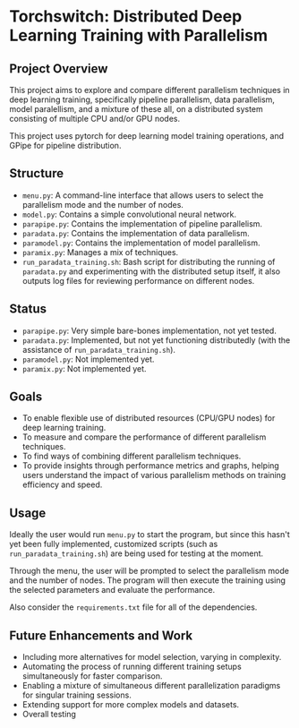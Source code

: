 # Torchswitch: Distributed Deep Learning Training with Parallelism

## Project Overview
This project aims to explore and compare different parallelism techniques in deep learning training, specifically pipeline parallelism, data parallelism, model paralellism, and a mixture of these all, on a distributed system consisting of multiple CPU and/or GPU nodes. 

This project uses pytorch for deep learning model training operations, and GPipe for pipeline distribution.

## Structure
- `menu.py`: A command-line interface that allows users to select the parallelism mode and the number of nodes.
- `model.py`: Contains a simple convolutional neural network.
- `parapipe.py`: Contains the implementation of pipeline parallelism.
- `paradata.py`: Contains the implementation of data parallelism.
- `paramodel.py`: Contains the implementation of model parallelism.
- `paramix.py`: Manages a mix of techniques.
- `run_paradata_training.sh`: Bash script for distributing the running of `paradata.py` and experimenting with the distributed setup itself, it also outputs log files for reviewing performance on different nodes.

## Status
- `parapipe.py`: Very simple bare-bones implementation, not yet tested.
- `paradata.py`: Implemented, but not yet functioning distributedly (with the assistance of `run_paradata_training.sh`).
- `paramodel.py`: Not implemented yet.
- `paramix.py`: Not implemented yet.

## Goals
- To enable flexible use of distributed resources (CPU/GPU nodes) for deep learning training.
- To measure and compare the performance of different parallelism techniques.
- To find ways of combining different parallelism techniques.
- To provide insights through performance metrics and graphs, helping users understand the impact of various parallelism methods on training efficiency and speed.

## Usage
Ideally the user would run `menu.py` to start the program, but since this hasn't yet been fully implemented, customized scripts (such as `run_paradata_training.sh`) are being used for testing at the moment.

Through the menu, the user will be prompted to select the parallelism mode and the number of nodes. The program will then execute the training using the selected parameters and evaluate the performance.

Also consider the `requirements.txt` file for all of the dependencies.

## Future Enhancements and Work
- Including more alternatives for model selection, varying in complexity.
- Automating the process of running different training setups simultaneously for faster comparison.
- Enabling a mixture of simultaneous different parallelization paradigms for singular training sessions.
- Extending support for more complex models and datasets.
- Overall testing

